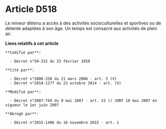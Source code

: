 # Article D518

Le mineur détenu a accès à des activités socioculturelles et sportives ou de détente adaptées à son âge. Un temps est
consacré aux activités de plein air.

**Liens relatifs à cet article**

	**Codifié par**:

	  - Décret n°59-322 du 23 février 1959

	**Cité par**:

	  - Décret n°2006-338 du 21 mars 2006 - art. 5 (V)
	  - Décret n°2014-1277 du 23 octobre 2014 - art. (V)

	**Modifié par**:

	  - Décret n°2007-749 du 9 mai 2007 - art. 15 () JORF 10 mai 2007 en vigueur le 1er juin 2007

	**Abrogé par**:

	  - Décret n°2015-1486 du 16 novembre 2015 - art. 1
